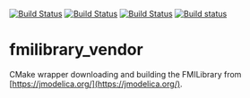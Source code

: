 [![Build Status](http://build.ros2.org/job/Fdev__fmilibrary_vendor__ubuntu_focal_amd64/badge/icon?subject=Build%20farm%3A%20Foxy)](http://build.ros2.org/job/Fdev__fmilibrary_vendor__ubuntu_focal_amd64/)
[![Build Status](http://build.ros2.org/job/Hdev__fmilibrary_vendor__ubuntu_jammy_amd64/badge/icon?subject=Build%20farm%3A%20Humble)](http://build.ros2.org/job/Hdev__fmilibrary_vendor__ubuntu_jammy_amd64/)
[![Build Status](http://build.ros2.org/job/Rdev__fmilibrary_vendor__ubuntu_jammy_amd64/badge/icon?subject=Build%20farm%3A%20Rolling)](http://build.ros2.org/job/Rdev__fmilibrary_vendor__ubuntu_jammy_amd64/)
[![Build status](https://github.com/boschresearch/fmilibrary_vendor/workflows/Build%20action%3A%20Foxy%2C%20Humble%2C%20Rolling/badge.svg)](https://github.com/boschresearch/fmilibrary_vendor/actions)

# fmilibrary_vendor

CMake wrapper downloading and building the FMILibrary from [https://jmodelica.org/](https://jmodelica.org/).
